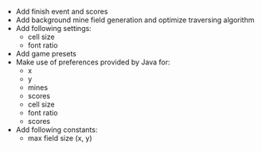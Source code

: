 * Add finish event and scores
* Add background mine field generation and optimize traversing algorithm
* Add following settings:
	- cell size
	- font ratio
* Add game presets
* Make use of preferences provided by Java for:
	- x
	- y
	- mines
	- scores
	- cell size
	- font ratio
	- scores
* Add following constants:
	- max field size (x, y)